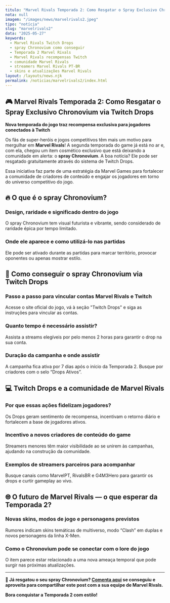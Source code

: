 ```yaml
---
titulo: "Marvel Rivals Temporada 2: Como Resgatar o Spray Exclusivo Chronovium via Twitch Drops"
nota: null
imagem: "/images/news/marvelrivals2.jpeg"
tipo: "notícia"
slug: "marvelrivals2"
data: "2025-05-27"
keywords:
  - Marvel Rivals Twitch Drops
  - spray Chronovium como conseguir
  - Temporada 2 Marvel Rivals
  - Marvel Rivals recompensas Twitch
  - comunidade Marvel Rivals
  - streamers Marvel Rivals PT-BR
  - skins e atualizações Marvel Rivals
layout: /layouts/news.njk
permalink: /noticias/marvelrivals2/index.html  
---
```


## 🎮 Marvel Rivals Temporada 2: Como Resgatar o Spray Exclusivo Chronovium via Twitch Drops

**Nova temporada do jogo traz recompensa exclusiva para jogadores conectados à Twitch**

Os fãs de super-heróis e jogos competitivos têm mais um motivo para mergulhar em **Marvel Rivals**! A segunda temporada do game já está no ar e, com ela, chegou um item cosmético exclusivo que está deixando a comunidade em alerta: o **spray Chronovium**. A boa notícia? Ele pode ser resgatado gratuitamente através do sistema de Twitch Drops.

Essa iniciativa faz parte de uma estratégia da Marvel Games para fortalecer a comunidade de criadores de conteúdo e engajar os jogadores em torno do universo competitivo do jogo.

## 🔥 O que é o spray Chronovium?

### Design, raridade e significado dentro do jogo

O spray Chronovium tem visual futurista e vibrante, sendo considerado de raridade épica por tempo limitado.

### Onde ele aparece e como utilizá-lo nas partidas

Ele pode ser ativado durante as partidas para marcar território, provocar oponentes ou apenas mostrar estilo.

## 🎯 Como conseguir o spray Chronovium via Twitch Drops

### Passo a passo para vincular contas Marvel Rivals e Twitch

Acesse o site oficial do jogo, vá à seção "Twitch Drops" e siga as instruções para vincular as contas.

### Quanto tempo é necessário assistir?

Assista a streams elegíveis por pelo menos 2 horas para garantir o drop na sua conta.

### Duração da campanha e onde assistir

A campanha fica ativa por 7 dias após o início da Temporada 2. Busque por criadores com o selo “Drops Ativos”.

## 💻 Twitch Drops e a comunidade de Marvel Rivals

### Por que essas ações fidelizam jogadores?

Os Drops geram sentimento de recompensa, incentivam o retorno diário e fortalecem a base de jogadores ativos.

### Incentivo a novos criadores de conteúdo do game

Streamers menores têm maior visibilidade ao se unirem às campanhas, ajudando na construção da comunidade.

### Exemplos de streamers parceiros para acompanhar

Busque canais como MarvelPT, RivalsBR e G4M3Hero para garantir os drops e curtir gameplay ao vivo.

## 🌐 O futuro de Marvel Rivals — o que esperar da Temporada 2?

### Novas skins, modos de jogo e personagens previstos

Rumores indicam skins temáticas de multiverso, modo “Clash” em duplas e novos personagens da linha X-Men.

### Como o Chronovium pode se conectar com o lore do jogo

O item parece estar relacionado a uma nova ameaça temporal que pode surgir nas próximas atualizações.

---

**📢 Já resgatou o seu spray Chronovium? [Comenta aqui](../contacto.html) se conseguiu e aproveita para compartilhar este post com a sua equipe de Marvel Rivals.**

**Bora conquistar a Temporada 2 com estilo!**
